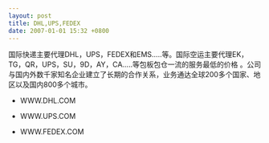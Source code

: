 ```yaml
---
layout: post
title: DHL,UPS,FEDEX
date: 2007-01-01 15:32 +0800
---
```

国际快递主要代理DHL，UPS，FEDEX和EMS.....等。国际空运主要代理EK，TG，QR，UPS，SU，9D，AY，CA.....等包板包仓一流的服务最低的价格 。公司与国内外数千家知名企业建立了长期的合作关系，业务通达全球200多个国家、地区以及国内800多个城市。 

- WWW.DHL.COM

- WWW.UPS.COM

- WWW.FEDEX.COM
